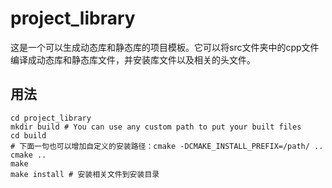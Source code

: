 # project_library
这是一个可以生成动态库和静态库的项目模板。它可以将src文件夹中的cpp文件编译成动态库和静态库文件，并安装库文件以及相关的头文件。

## 用法
```shell
cd project_library
mkdir build # You can use any custom path to put your built files
cd build
# 下面一句也可以增加自定义的安装路径：cmake -DCMAKE_INSTALL_PREFIX=/path/ ..
cmake .. 
make
make install # 安装相关文件到安装目录
```
